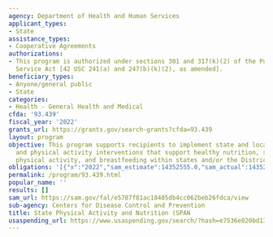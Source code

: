 ```yaml
---
agency: Department of Health and Human Services
applicant_types:
- State
assistance_types:
- Cooperative Agreements
authorizations:
- This program is authorized under sections 301 and 317(k)(2) of the Public Health
  Service Act [42 USC 241(a) and 247(b)(k)(2), as amended].
beneficiary_types:
- Anyone/general public
- State
categories:
- Health - General Health and Medical
cfda: '93.439'
fiscal_year: '2022'
grants_url: https://grants.gov/search-grants?cfda=93.439
layout: program
objective: This program supports recipients to implement state and local nutrition
  and physical activity interventions that support healthy nutrition, safe and accessible
  physical activity, and breastfeeding within states and/or the District of Columbia.
obligations: '[{"x":"2022","sam_estimate":14352555.0,"sam_actual":14352557.0,"usa_spending_actual":13372033.0},{"x":"2023","sam_estimate":14352555.0,"sam_actual":0.0,"usa_spending_actual":14349149.0},{"x":"2024","sam_estimate":14352555.0,"sam_actual":0.0,"usa_spending_actual":12724572.07}]'
permalink: /program/93.439.html
popular_name: ''
results: []
sam_url: https://sam.gov/fal/e5787f81ac18405db4cc062beb26fdca/view
sub-agency: Centers for Disease Control and Prevention
title: State Physical Activity and Nutrition (SPAN
usaspending_url: https://www.usaspending.gov/search/?hash=e7536e020bd135a475142b00e29b1f85
---
```

